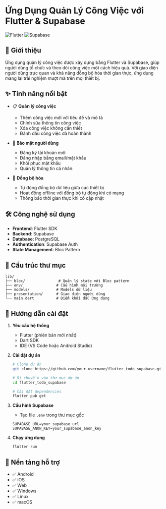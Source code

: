 # Ứng Dụng Quản Lý Công Việc với Flutter & Supabase

![Flutter](https://img.shields.io/badge/Flutter-02569B?style=for-the-badge&logo=flutter&logoColor=white)
![Supabase](https://img.shields.io/badge/Supabase-3ECF8E?style=for-the-badge&logo=supabase&logoColor=white)

## 📝 Giới thiệu

Ứng dụng quản lý công việc được xây dựng bằng Flutter và Supabase, giúp người dùng tổ chức và theo dõi công việc một cách hiệu quả. Với giao diện người dùng trực quan và khả năng đồng bộ hóa thời gian thực, ứng dụng mang lại trải nghiệm mượt mà trên mọi thiết bị.

## ✨ Tính năng nổi bật

- 📋 **Quản lý công việc**
  - Thêm công việc mới với tiêu đề và mô tả
  - Chỉnh sửa thông tin công việc
  - Xóa công việc không cần thiết
  - Đánh dấu công việc đã hoàn thành
  
- 🔐 **Bảo mật người dùng**
  - Đăng ký tài khoản mới
  - Đăng nhập bằng email/mật khẩu
  - Khôi phục mật khẩu
  - Quản lý thông tin cá nhân

- 🔄 **Đồng bộ hóa**
  - Tự động đồng bộ dữ liệu giữa các thiết bị
  - Hoạt động offline với đồng bộ tự động khi có mạng
  - Thông báo thời gian thực khi có cập nhật

## 🛠️ Công nghệ sử dụng

- **Frontend**: Flutter SDK
- **Backend**: Supabase
- **Database**: PostgreSQL
- **Authentication**: Supabase Auth
- **State Management**: Bloc Pattern

## 📁 Cấu trúc thư mục

```
lib/
├── bloc/               # Quản lý state với Bloc pattern
├── env/               # Cấu hình môi trường
├── models/            # Models dữ liệu
├── presentation/      # Giao diện người dùng
└── main.dart          # Điểm khởi đầu ứng dụng
```

## 🚀 Hướng dẫn cài đặt

1. **Yêu cầu hệ thống**
   - Flutter (phiên bản mới nhất)
   - Dart SDK
   - IDE (VS Code hoặc Android Studio)

2. **Cài đặt dự án**
   ```bash
   # Clone dự án
   git clone https://github.com/your-username/flutter_todo_supabase.git

   # Di chuyển vào thư mục dự án
   cd flutter_todo_supabase

   # Cài đặt dependencies
   flutter pub get
   ```

3. **Cấu hình Supabase**
   - Tạo file `.env` trong thư mục gốc
   ```env
   SUPABASE_URL=your_supabase_url
   SUPABASE_ANON_KEY=your_supabase_anon_key
   ```

4. **Chạy ứng dụng**
   ```bash
   flutter run
   ```

## 📱 Nền tảng hỗ trợ

- ✅ Android
- ✅ iOS
- ✅ Web
- ✅ Windows
- ✅ Linux
- ✅ macOS